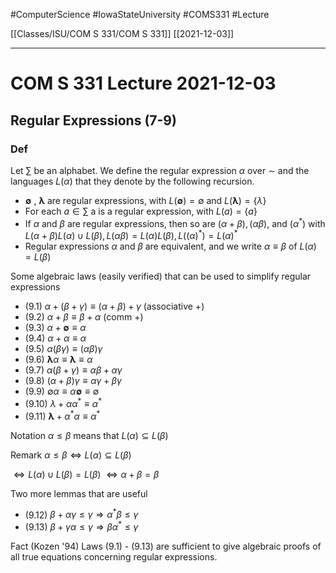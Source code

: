 #ComputerScience  #IowaStateUniversity  #COMS331 
#Lecture

[[Classes/ISU/COM S 331/COM S 331]] [[2021-12-03]]

---

# COM S 331 Lecture 2021-12-03

 ## Regular Expressions (7-9)
 
 
 ### Def 
 
 Let $\sum$ be an alphabet. We define the regular expression $\alpha$ over $\sim$ and the languages $L(\alpha)$ that they denote by the following recursion. 
 
 - $\boldsymbol{\emptyset}$ , $\boldsymbol{\lambda}$ are regular expressions, with $L(\boldsymbol{\emptyset}) = \emptyset$ and $L(\boldsymbol{\lambda}) = \{\lambda\}$
 - For each $a \in \sum$ a is a regular expression, with $L(a) = \{a\}$
 - If $\alpha$ and $\beta$ are regular expressions, then so are $(\alpha + \beta), (\alpha \beta),$ and $(\alpha^*)$ with $L(\alpha + \beta)  L(\alpha) \cup L(\beta), L(\alpha  \beta) = L(\alpha) L(\beta) , L((\alpha)^*) = L(\alpha)^*$
 - Regular expressions $\alpha$ and $\beta$ are equivalent, and we write $\alpha \equiv \beta$ of $L(\alpha) = L(\beta)$

Some algebraic laws (easily verified) that can be used to simplify regular expressions
- $(9.1)$ $\alpha + (\beta + \gamma) \equiv (\alpha + \beta) + \gamma$ (associative +)
- $(9.2)$ $\alpha + \beta \equiv \beta + \alpha$ (comm +)
- $(9.3)$ $\alpha + \boldsymbol{\emptyset} \equiv \alpha$
- $(9.4)$ $\alpha +\alpha \equiv \alpha$
- $(9.5)$ $\alpha(\beta \gamma) \equiv (\alpha \beta) \gamma$
- $(9.6)$ $\boldsymbol{\lambda} \alpha \equiv \boldsymbol{\lambda} \equiv \alpha$
- $(9.7)$ $\alpha(\beta + \gamma) \equiv \alpha\beta + \alpha \gamma$
- $(9.8)$ $(\alpha + \beta) \gamma \equiv \alpha \gamma + \beta \gamma$
- $(9.9)$ $\emptyset \alpha \equiv \alpha \boldsymbol{\emptyset} \equiv \emptyset$
- $(9.10)$ $\lambda + \alpha \alpha^*  \equiv \alpha^*$
- $(9.11)$ $\boldsymbol{\lambda} + \alpha^* \alpha \equiv \alpha^*$

Notation $\alpha \leq \beta$ means that $L(\alpha) \subseteq L(\beta)$

Remark $\alpha \leq \beta \Leftrightarrow L(\alpha) \subseteq L(\beta)$

$\Leftrightarrow L(\alpha) \cup  L(\beta) = L(\beta)$
$\Leftrightarrow \alpha + \beta = \beta$

Two more lemmas that are useful 

- $(9.12)$ $\beta + \alpha \gamma  \leq \gamma \Rightarrow \alpha^* \beta \leq \gamma$
- $(9.13)$ $\beta + \gamma \alpha \leq \gamma \Rightarrow \beta \alpha^* \leq \gamma$

Fact (Kozen '94) Laws (9.1) - (9.13) are sufficient to give algebraic proofs of all true equations concerning regular expressions.
